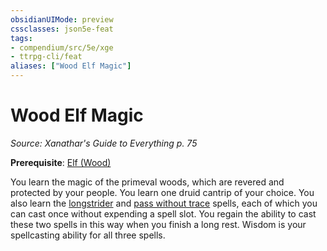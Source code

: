 ```yaml
---
obsidianUIMode: preview
cssclasses: json5e-feat
tags:
- compendium/src/5e/xge
- ttrpg-cli/feat
aliases: ["Wood Elf Magic"]
---
```

# Wood Elf Magic
*Source: Xanathar's Guide to Everything p. 75*  

**Prerequisite**: [Elf (Wood)](compendium/races/elf-wood.md)

You learn the magic of the primeval woods, which are revered and protected by your people. You learn one druid cantrip of your choice. You also learn the [longstrider](compendium/spells/longstrider.md) and [pass without trace](compendium/spells/pass-without-trace.md) spells, each of which you can cast once without expending a spell slot. You regain the ability to cast these two spells in this way when you finish a long rest. Wisdom is your spellcasting ability for all three spells.